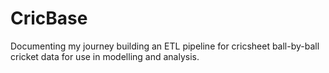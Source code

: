 # CricBase
Documenting my journey building an ETL pipeline for cricsheet ball-by-ball cricket data for use in modelling and analysis.
